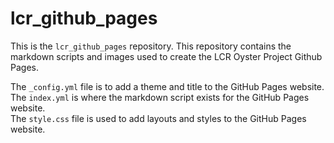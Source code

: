 # lcr_github_pages
  
This is the `lcr_github_pages` repository. This repository contains the markdown scripts and images used to create the LCR Oyster Project Github Pages.  
  
The `_config.yml` file is to add a theme and title to the GitHub Pages website.  
The `index.yml` is where the markdown script exists for the GitHub Pages website.  
The `style.css` file is used to add layouts and styles to the GitHub Pages website.  
